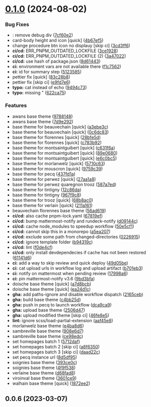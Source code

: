 

# [0.1.0](https://github.com/IMIO/imio_smartweb_themes/compare/0.0.6...v0.1.0) (2024-08-02)


### Bug Fixes

* : remove debug div ([7cf60e2](https://github.com/IMIO/imio_smartweb_themes/commit/7cf60e2c22ef782d781dcd713f9ef126f453a7d9))
* card-body height and icon [quick] ([4b67ef5](https://github.com/IMIO/imio_smartweb_themes/commit/4b67ef58129780e9d52756fb6a323ca1a1b0ac32))
* change procedure btn icon no displauy [skip ci] ([3cd3ff6](https://github.com/IMIO/imio_smartweb_themes/commit/3cd3ff6ec45fb1b8ec4eed5a9e935df5adfdac76))
* **ci/cd:** ERR_PNPM_OUTDATED_LOCKFILE ([3ce1928](https://github.com/IMIO/imio_smartweb_themes/commit/3ce1928c34b590c9295e94e26f2800748b451985))
* **ci/cd:** ERR_PNPM_OUTDATED_LOCKFILE (2) ([3a47022](https://github.com/IMIO/imio_smartweb_themes/commit/3a4702213a762c4f310ec9f27e12a7efdd4cc74a))
* **ci/cd:** use hash of package.json ([8d61443](https://github.com/IMIO/imio_smartweb_themes/commit/8d61443da5f8bd17e61969a904037d8039cccd0e))
* **ci:** environment vars are not available there ([f1c7562](https://github.com/IMIO/imio_smartweb_themes/commit/f1c7562378a8c51b4edad0ff84d76d8563e4b2c2))
* **ci:** id for summary step ([5123585](https://github.com/IMIO/imio_smartweb_themes/commit/5123585984e63ac7ab798683e3fba21a90cfa0dd))
* pettier fix [quick] ([83c28b8](https://github.com/IMIO/imio_smartweb_themes/commit/83c28b8c3d2c41c10f01f2e0c0faaf4bbbfd92bf))
* pettier fix [skip ci] ([e9fd7e6](https://github.com/IMIO/imio_smartweb_themes/commit/e9fd7e6b514fc922075d01ed33fbf5ca7bb501bc))
* **typo:** cat instead of echo ([9494c73](https://github.com/IMIO/imio_smartweb_themes/commit/9494c731437f1a69fca963943f74fa1886ae9e11))
* **typo:** missing " ([622ca75](https://github.com/IMIO/imio_smartweb_themes/commit/622ca75b8a8dd72bf647babada0d0dd68e09dfbf))


### Features

* awans base theme ([9788148](https://github.com/IMIO/imio_smartweb_themes/commit/97881487e178dfc5baf650271f645e043a27a901))
* awans base theme ([7d9e292](https://github.com/IMIO/imio_smartweb_themes/commit/7d9e2926695480ac2f96efb914494bb01e1d9986))
* base theme for beauvechain [quick] ([a3ebe3c](https://github.com/IMIO/imio_smartweb_themes/commit/a3ebe3cd773af7f02fe55420689ef0fe2a352bec))
* base theme for beauvechain [quick] ([0c6dc83](https://github.com/IMIO/imio_smartweb_themes/commit/0c6dc83eef175448dc5affbe9835a73c48139763))
* base theme for florennes [quick] ([28bfe5d](https://github.com/IMIO/imio_smartweb_themes/commit/28bfe5d2ecfab6f39657db20df8a96f1a322513d))
* base theme for florennes [quick] ([c783b92](https://github.com/IMIO/imio_smartweb_themes/commit/c783b92f1c7f8924825babe130f817089f152c35))
* base theme for montsaintguibert [quick] ([c631f6a](https://github.com/IMIO/imio_smartweb_themes/commit/c631f6ad6150632f22615ff2184215e45109aca8))
* base theme for montsaintguibert [quick] ([89e0680](https://github.com/IMIO/imio_smartweb_themes/commit/89e06808e749f7888697b482ffbd905dde6e70f3))
* base theme for montsaintguibert [quick] ([e6c0bc5](https://github.com/IMIO/imio_smartweb_themes/commit/e6c0bc5b46758b57861ef445795cee9c76cf6ed5))
* base theme for morlanwelz [quick] ([5710c63](https://github.com/IMIO/imio_smartweb_themes/commit/5710c6311c277918175045549996893fb1d61b25))
* base theme for mouscron [quick] ([9759c39](https://github.com/IMIO/imio_smartweb_themes/commit/9759c39b120364b0678884351cb393a873426fd9))
* base theme for pecq ([437fd1a](https://github.com/IMIO/imio_smartweb_themes/commit/437fd1af73d69c48fb886ccee36afd9c3f76fb6c))
* base theme for perwez [quick] ([27aa1a8](https://github.com/IMIO/imio_smartweb_themes/commit/27aa1a8d6ced18aa2dd6247b1d33a18138807a70))
* base theme for perwez quaregnon trooz ([587a7ed](https://github.com/IMIO/imio_smartweb_themes/commit/587a7ed43bbd958c58e58e319d42ad93a75f26b7))
* base theme for tintigny ([12c86da](https://github.com/IMIO/imio_smartweb_themes/commit/12c86daff672c89fa90a21c6fe6f6b4214d94547))
* base theme for tintigny ([967f9c8](https://github.com/IMIO/imio_smartweb_themes/commit/967f9c856cddfa9dc88cf240ee9b638d6af6a8cf))
* base theme for trooz [quick] ([68b8ac0](https://github.com/IMIO/imio_smartweb_themes/commit/68b8ac00dcb5960f889b6d19e8202ef1a061222f))
* base theme for verlain [quick] ([211a161](https://github.com/IMIO/imio_smartweb_themes/commit/211a161e98da78a97ac048981db08257a2045362))
* beauvechain florennes base theme ([56ad619](https://github.com/IMIO/imio_smartweb_themes/commit/56ad619bc0cd491ad498a82a7ccbe02bafb4569c))
* **ci/cd:** also cache pnpm-lock.yaml ([67819ef](https://github.com/IMIO/imio_smartweb_themes/commit/67819efca01d97faf404df0a84a1003230384726))
* **ci/cd:** bump mattermost-notify and rundeck-notify ([d09144c](https://github.com/IMIO/imio_smartweb_themes/commit/d09144ca2e66b0c905d120ee0e8d8029225beb1b))
* **ci/cd:** cache node_modules to speedup workflow ([50e5cf1](https://github.com/IMIO/imio_smartweb_themes/commit/50e5cf19167d22aabf195489e1aa138712c39b1f))
* **ci/cd:** cannot skip this in a monorepo ([a5ea207](https://github.com/IMIO/imio_smartweb_themes/commit/a5ea207867b6ffd474e3c5edd0eea06aa5335516))
* **ci/cd:** exclude some path from changed-directories ([0226915](https://github.com/IMIO/imio_smartweb_themes/commit/0226915a6a500c07f0e3673b9434498063df970e))
* **ci/cd:** ignore template folder ([b94319c](https://github.com/IMIO/imio_smartweb_themes/commit/b94319cf05d138fd837913fa5bd621d70b3d8f1a))
* **ci/cd:** lint ([f0de4cf](https://github.com/IMIO/imio_smartweb_themes/commit/f0de4cf058af76ff393fd73b44b7134a9037c25d))
* **ci/cd:** only install devdependecies if cache has not been restored ([61141d6](https://github.com/IMIO/imio_smartweb_themes/commit/61141d65f0b4ae7fe87371797c102d2f6bb67bde))
* **ci:** add a way to skip review and quick deploy ([49d05be](https://github.com/IMIO/imio_smartweb_themes/commit/49d05be35a2af9693f000171c27e21d24af840ee))
* **ci:** cat upload urls in workflow log and upload artifact ([b701eb3](https://github.com/IMIO/imio_smartweb_themes/commit/b701eb38e87aebea373ccea3a2ea90f923711c46))
* **ci:** notify on mattermost when pending review ([17998a6](https://github.com/IMIO/imio_smartweb_themes/commit/17998a663d59f925c81e1a18f50a853c49f6f6f3))
* **ci:** pin mattermost-notify v3.6 ([9bd3bfa](https://github.com/IMIO/imio_smartweb_themes/commit/9bd3bfaf502513319277e34ab529756b37a8b9ea))
* doische base theme [quick] ([a7d8bcb](https://github.com/IMIO/imio_smartweb_themes/commit/a7d8bcb87b3abbb5f02f00f47a39a4c01f692104))
* doische base theme [quick] ([ea24d1c](https://github.com/IMIO/imio_smartweb_themes/commit/ea24d1c2c4f4cbe13736d454e2df3a2a7bd1e5ad))
* **gha:** add paths-ignore and disable workflow dispatch ([2165ceb](https://github.com/IMIO/imio_smartweb_themes/commit/2165cebabdef56c92a2c8ba954cd8c406ccaad6a))
* **gha:** build base theme ([c4bb25d](https://github.com/IMIO/imio_smartweb_themes/commit/c4bb25d95ea616dd1e593fd7375b723f7197f09d))
* **gha:** push in pecq to launch workflow ([dca9ca9](https://github.com/IMIO/imio_smartweb_themes/commit/dca9ca9dc2bbab318f98c5729ea05550b17272a4))
* **gha:** upload base theme ([2506d47](https://github.com/IMIO/imio_smartweb_themes/commit/2506d47ff58f7b9eb6955f86c63c51c5cce99c49))
* **gha:** upload modified theme [skip ci] ([46fe8e5](https://github.com/IMIO/imio_smartweb_themes/commit/46fe8e58ac6af345b0bbdce290077d1701c0d1b9))
* **lint:** ignore scss/load-partial-extension ([aaf45e8](https://github.com/IMIO/imio_smartweb_themes/commit/aaf45e8b19f36d9cd0231277b2fdce45dbced0cb))
* morlanwelz base theme ([e4ba8d6](https://github.com/IMIO/imio_smartweb_themes/commit/e4ba8d622b95e48f1fc2b13a43256358f7f54ed0))
* sambreville base theme ([908e6d7](https://github.com/IMIO/imio_smartweb_themes/commit/908e6d76a12a9407cd16143845adb47db98362e7))
* sambreville base theme ([ce98edc](https://github.com/IMIO/imio_smartweb_themes/commit/ce98edc0e1ce2ea306484804eb2aebaf2f46dfa5))
* set homepages batch 1 ([5712daf](https://github.com/IMIO/imio_smartweb_themes/commit/5712dafe0dd7b307e7003a7660ffeed2dfc6dd9e))
* set homepages batch 2 [skip ci] ([a8f6350](https://github.com/IMIO/imio_smartweb_themes/commit/a8f63507839433490931abf6ee518b132fbddc35))
* set homepages batch 3 [skip ci] ([daad22c](https://github.com/IMIO/imio_smartweb_themes/commit/daad22cdc5a971f643890c5798aabe144a529827))
* set pecq instance url ([8d5df95](https://github.com/IMIO/imio_smartweb_themes/commit/8d5df95726a6c2722b6b9c62cb98267a6ac07ea0))
* soignies base theme ([393ce0c](https://github.com/IMIO/imio_smartweb_themes/commit/393ce0c22aa8e16c82222a0d181cb212bc61506c))
* soignies base theme ([4f9f538](https://github.com/IMIO/imio_smartweb_themes/commit/4f9f538172594557dbc4458c8162262d01a55de0))
* verlaine base theme ([d68fad8](https://github.com/IMIO/imio_smartweb_themes/commit/d68fad8cb8ff4a24330425560aee7b62fabd7b33))
* viroinval base theme ([3601ce9](https://github.com/IMIO/imio_smartweb_themes/commit/3601ce9544096c6ded9779737d4167270be197f5))
* walhain base theme [quick] ([1872ee2](https://github.com/IMIO/imio_smartweb_themes/commit/1872ee278da47e6851b53486c8b71db3a1d76db6))



## 0.0.6 (2023-03-07)
